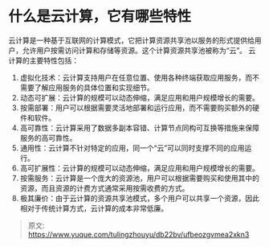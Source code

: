 # 什么是云计算，它有哪些特性

云计算是一种基于互联网的计算模式，它把计算资源共享池以服务的形式提供给用户，允许用户按需访问计算和存储等资源。这个计算资源共享池被称为“云”。
云计算的主要特性包括：

1. 虚拟化技术：云计算支持用户在任意位置、使用各种终端获取应用服务，而不需要了解应用服务的具体位置和实现细节。
2. 动态可扩展：云计算的规模可以动态伸缩，满足应用和用户规模增长的需要。
3. 按需部署：用户可以根据需要灵活地部署和运行应用，而不需要购买额外的硬件和软件。
4. 高可靠性：云计算采用了数据多副本容错、计算节点同构可互换等措施来保障服务的高可靠性。
5. 通用性：云计算不针对特定的应用，同一个“云”可以同时支撑不同的应用运行。
6. 高可扩展性：云计算的规模可以动态伸缩，满足应用和用户规模增长的需要。
7. 按需服务：云计算是一个庞大的资源池，用户可以根据需要购买和使用其中的资源，而且资源的计费方式通常采用按需收费的方式。
8. 极其廉价：由于云计算的资源共享池模式，多个用户可以共享一个资源，因此相对于传统计算方式，云计算的成本非常低廉。


> 原文: <https://www.yuque.com/tulingzhouyu/db22bv/ufbeozgvmea2xkn3>